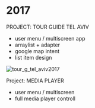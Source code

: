 # 2017

PROJECT: TOUR GUIDE TEL AVIV
- user menu / multiscreen app
- arraylist + adapter
- google map intent
- list item design

![tour_g_tel_aviv2017](https://cloud.githubusercontent.com/assets/5279297/26700861/e2e9e796-4716-11e7-8f41-13375bfb4507.gif)




Project: MEDIA PLAYER
- user menu / multiscreen 
- full media player controll

